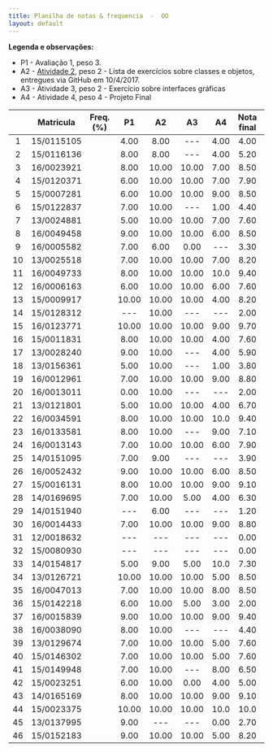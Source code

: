 ```yaml
---
title: Planilha de notas & frequencia  -  OO
layout: default
---
```


**Legenda e observações:**

- P1 - Avaliação 1, peso 3.
- A2 - [Atividade 2][atividade2], peso 2 - Lista de exercícios sobre classes e objetos, entregues via GitHub em 10/4/2017.
- A3 - Atividade 3, peso 2 - Exercício sobre interfaces gráficas
- A4 - Atividade 4, peso 4 - Projeto Final

|    |  Matricula  |  Freq.  (%)  |   P1  |  A2   |   A3  |   A4   |  Nota final  |  Menção  |
|:--:|:-----------:|:------------:|:-----:|:-----:|:-----:|:------:|:------------:|:--------:|
| 1  |  15/0115105 |              |  4.00 |  8.00 |  ---  | 4.00   |    4.00      |    MI    | 
| 2  |  15/0116136 |              |  8.00 |  8.00 |  ---  | 4.00   |    5.20      |    MM    |
| 3  |  16/0023921 |              |  8.00 | 10.00 | 10.00 | 7.00   |    8.50      |    MS    |
| 4  |  15/0120371 |              |  6.00 | 10.00 | 10.00 | 7.00   |    7.90      |    MS    |
| 5  |  15/0007281 |              |  6.00 | 10.00 | 10.00 | 9.00   |    8.50      |    MS    |
| 6  |  15/0122837 |              |  7.00 | 10.00 |  ---  | 1.00   |    4.40      |    MI    |
| 7  |  13/0024881 |              |  5.00 | 10.00 | 10.00 | 7.00   |    7.60      |    MS    |
| 8  |  16/0049458 |              |  9.00 | 10.00 | 10.00 | 6.00   |    8.50      |    MS    |
| 9  |  16/0005582 |              |  7.00 |  6.00 | 0.00  | ---    |    3.30      |    MI    |
|10  |  13/0025518 |              |  7.00 | 10.00 | 10.00 | 7.00   |    8.20      |    MS    |
|11  |  16/0049733 |              |  8.00 | 10.00 | 10.00 | 10.0   |    9.40      |    SS    |
|12  |  16/0006163 |              |  6.00 | 10.00 | 10.00 | 6.00   |    7.60      |    MS    |
|13  |  15/0009917 |              | 10.00 | 10.00 | 10.00 | 4.00   |    8.20      |    MS    |
|14  |  15/0128312 |              |  ---  | 10.00 |  ---  | ---    |    2.00      |    II    |
|15  |  16/0123771 |              | 10.00 | 10.00 | 10.00 | 9.00   |    9.70      |    SS    |
|16  |  15/0011831 |              |  8.00 | 10.00 | 10.00 | 4.00   |    7.60      |    MS    |
|17  |  13/0028240 |              |  9.00 | 10.00 |  ---  | 4.00   |    5.90      |    MM    |
|18  |  13/0156361 |              |  5.00 | 10.00 |  ---  | 1.00   |    3.80      |    MI    |
|19  |  16/0012961 |              |  7.00 | 10.00 | 10.00 | 9.00   |    8.80      |    MS    |
|20  |  16/0013011 |              |  0.00 | 10.00 |  ---  | ---    |    2.00      |    II    |
|21  |  13/0121801 |              |  5.00 | 10.00 | 10.00 | 4.00   |    6.70      |    MM    |
|22  |  16/0034591 |              |  8.00 | 10.00 | 10.00 | 10.0   |    9.40      |    SS    |
|23  |  16/0133581 |              |  8.00 | 10.00 |  ---  | 9.00   |    7.10      |    MS    |
|24  |  16/0013143 |              |  7.00 | 10.00 | 10.00 | 6.00   |    7.90      |    MS    |
|25  |  14/0151095 |              |  7.00 |  9.00 |  ---  | ---    |    3.90      |    MI    |
|26  |  16/0052432 |              |  9.00 | 10.00 | 10.00 | 6.00   |    8.50      |    MS    |
|27  |  15/0016131 |              |  8.00 | 10.00 | 10.00 | 9.00   |    9.10      |    SS    |
|28  |  14/0169695 |              |  7.00 | 10.00 | 5.00  | 4.00   |    6.30      |    MM    |
|29  |  14/0151940 |              |  ---  |  6.00 |  ---  | ---    |    1.20      |    II    |
|30  |  16/0014433 |              |  7.00 | 10.00 | 10.00 | 9.00   |    8.80      |    MS    |
|31  |  12/0018632 |              |  ---  |  ---  |  ---  | ---    |    0.00      |    SR    |
|32  |  15/0080930 |              |  ---  |  ---  |  ---  | ---    |    0.00      |    SR    |
|33  |  14/0154817 |              |  5.00 |  9.00 | 5.00  | 10.0   |    7.30      |    MS    |
|34  |  13/0126721 |              | 10.00 | 10.00 | 10.00 | 5.00   |    8.50      |    MS    |
|35  |  16/0047013 |              |  7.00 | 10.00 | 10.00 | 8.00   |    8.50      |    MS    |
|36  |  15/0142218 |              |  6.00 | 10.00 |  5.00 | 3.00   |    2.00      |    MM    |
|37  |  16/0015839 |              |  9.00 | 10.00 | 10.00 | 9.00   |    9.40      |    SS    |
|38  |  16/0038090 |              |  8.00 | 10.00 |  ---  | ---    |    4.40      |    MI    |
|39  |  13/0129674 |              |  7.00 | 10.00 | 10.00 | 5.00   |    7.60      |    MS    |
|40  |  15/0146302 |              |  7.00 | 10.00 | 10.00 | 5.00   |    7.60      |    MS    |
|41  |  15/0149948 |              |  7.00 | 10.00 |  ---  | 8.00   |    6.50      |    MM    |
|42  |  15/0023251 |              |  6.00 | 10.00 | 0.00  | 4.00   |    5.00      |    MM    |
|43  |  14/0165169 |              |  8.00 | 10.00 | 10.00 | 9.00   |    9.10      |    SS    |
|44  |  15/0023375 |              | 10.00 | 10.00 | 10.00 | 10.0   |    10.0      |    SS    |
|45  |  13/0137995 |              |  9.00 |  ---  |  ---  | 0.00   |    2.70      |    II    |
|46  |  15/0152183 |              |  9.00 | 10.00 | 10.00 | 5.00   |    8.20      |    MS    |

[atividade2]:exercicio2/atividade2.html
